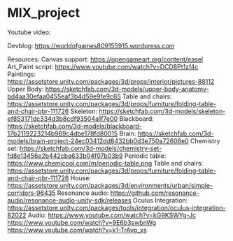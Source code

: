 # MIX_project

Youtube video: 

Devblog:
https://worldofgames809155915.wordpress.com

Resources:
Canvas support: https://opengameart.org/content/easel
Art_Paint script: https://www.youtube.com/watch?v=DCD8Pt1zf4c
Paintings: https://assetstore.unity.com/packages/3d/props/interior/pictures-88112
Upper Body: https://sketchfab.com/3d-models/upper-body-anatomy-bd4aa30efaa0455eaf3b4d59e9fe9c65
Table and chairs: https://assetstore.unity.com/packages/3d/props/furniture/folding-table-and-chair-pbr-111726
Skeleton: https://sketchfab.com/3d-models/skeleton-ef853171dc334d3b8cdf93504a1f7e00
Blackboard: https://sketchfab.com/3d-models/blackboard-17b2119223214b969c4dbe178fd80015
Brain: https://sketchfab.com/3d-models/brain-project-24ec03412dd8432bb0d3e750a72608e0
Chemistry set: https://sketchfab.com/3d-models/chemistry-set-fd8e13456e2b442cba633b04f07b03b9
Periodic table: https://www.chemicool.com/m/periodic-table.png
Table and chairs: https://assetstore.unity.com/packages/3d/props/furniture/folding-table-and-chair-pbr-111726
House: https://assetstore.unity.com/packages/3d/environments/urban/simple-corridors-96435
Resonance audio: https://github.com/resonance-audio/resonance-audio-unity-sdk/releases
Oculus Integration: https://assetstore.unity.com/packages/tools/integration/oculus-integration-82022
Audio:
https://www.youtube.com/watch?v=kG9KSWYg-Jc
https://www.youtube.com/watch?v=9E6b3swbnWg
https://www.youtube.com/watch?v=k1-TrAvp_xs
